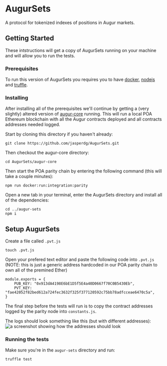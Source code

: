 # AugurSets

A protocol for tokenized indexes of positions in Augur markets.

## Getting Started

These intstructions will get a copy of AugurSets running on your machine and will allow you to run the tests.

### Prerequisites
To run this version of AugurSets you requires you to have [docker](https://www.docker.com/), [nodejs](https://nodejs.org/en/) and [truffle](https://www.trufflesuite.com/).

### Installing
After installing all of the prerequisites we'll continue by getting a (very slightly) altered version of [augur-core](https://github.com/AugurProject/augur-core) running. This will run a local POA Ethereum blockchain with all the Augur contracts deployed and all contracts addresses needed logged.

Start by cloning this directory if you haven't already:

```
git clone https://github.com/jasperdg/AugurSets.git
```

Then checkout the augur-core directory:

```
cd AugurSets/augur-core
```

Then start the POA parity chain by entering the following command (this will take a couple minutes):

```
npm run docker:run:integration:parity
```

Open a new tab in your terminal, enter the AugurSets directory and install all of the dependencies:
```
cd ../augur-sets
npm i
```

## Setup AugurSets
Create a file called `.pvt.js`
```
touch .pvt.js
```

Open your prefered text editor and paste the following code into `.pvt.js`
(NOTE: this is just a generic address hardcoded in our POA parity chain to own all of the premined Ether)
```
module.exports = {
	PUB_KEY: "0x913dA4198E6bE1D5f5E4a40D0667f70C0B5430Eb",
	PVT_KEY: "fae42052f82bed612a724fec3632f325f377120592c75bb78adfcceae6470c5a",
}
```

The final step before the tests will run is to copy the contract addresses logged by the parity node into `constants.js`. 

The logs should look something like this (but with different addresses):
![a screenshot showing how the addresses should look](https://github.com/jasperdg/AugurSets/blob/master/docs/assets/addresses-example.png "screenshot of addressses")

### Running the tests
Make sure you're in the `augur-sets` directory and run:
```
truffle test
```